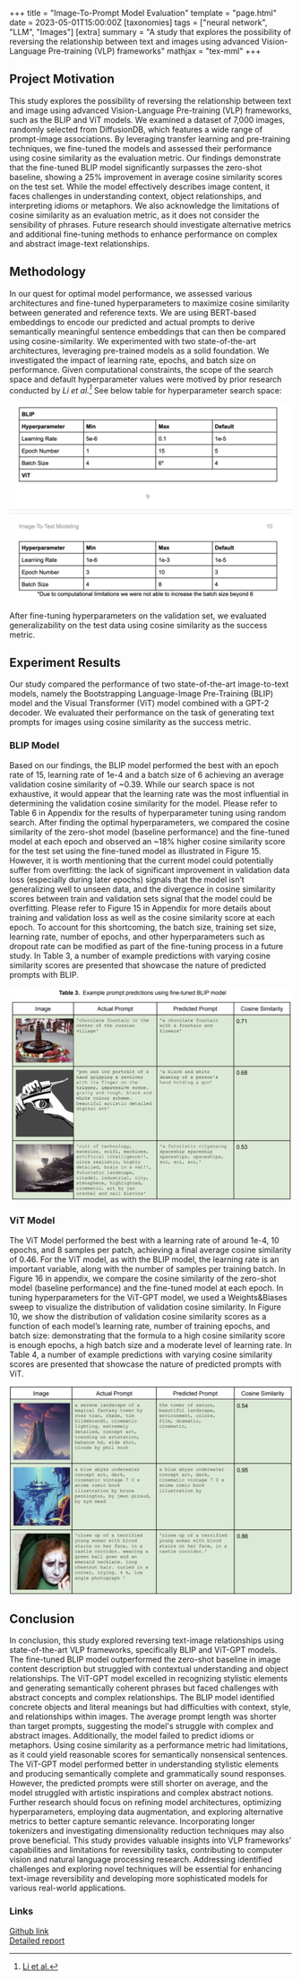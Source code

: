 +++
title = "Image-To-Prompt Model Evaluation"
template = "page.html"
date = 2023-05-01T15:00:00Z
[taxonomies]
tags = ["neural network", "LLM", "Images"]
[extra]
summary = "A study that explores the possibility of reversing the relationship between text and images using advanced Vision-Language Pre-training (VLP) frameworks"
mathjax = "tex-mml"
+++

<!-- more -->

## Project Motivation
This study explores the possibility of reversing the relationship between text and image using advanced Vision-Language Pre-training (VLP) frameworks, such as the BLIP and ViT models. We examined a dataset of 7,000 images, randomly selected from DiffusionDB, which features a wide range of prompt-image associations. By leveraging transfer learning and pre-training techniques, we fine-tuned the models and assessed their performance using cosine similarity as the evaluation metric. Our findings demonstrate that the fine-tuned BLIP model significantly surpasses the zero-shot baseline, showing a 25% improvement in average cosine similarity scores on the test set. While the model effectively describes image content, it faces challenges in understanding context, object relationships, and interpreting idioms or metaphors. We also acknowledge the limitations of cosine similarity as an evaluation metric, as it does not consider the sensibility of phrases. Future research should investigate alternative metrics and additional fine-tuning methods to enhance performance on complex and abstract image-text relationships.

## Methodology
In our quest for optimal model performance, we assessed various architectures and fine-tuned hyperparameters to maximize cosine similarity between generated and reference texts. We are using BERT-based embeddings to encode our predicted and actual prompts to derive semantically meaningful sentence embeddings that can then be compared using cosine-similarity. We experimented with two state-of-the-art architectures, leveraging pre-trained models as a solid foundation. We investigated the impact of learning rate, epochs, and batch size on performance. Given computational constraints, the scope of the search space and default hyperparameter values were motived by prior research conducted by <cite>Li et al.[^1]</cite> See below table for hyperparameter search space:

![Table 2 Hyperparameter Search Space](/pictures/figure_4.png)

After fine-tuning hyperparameters on the validation set, we evaluated generalizability on the test data using cosine similarity as the success metric.

[^1]: [Li et al.](https://arxiv.org/pdf/2301.12597.pdf)

## Experiment Results
Our study compared the performance of two state-of-the-art image-to-text models, namely the Bootstrapping Language-Image Pre-Training (BLIP) model and the Visual Transformer (ViT) model combined with a GPT-2 decoder. We evaluated their performance on the task of generating text prompts for images using cosine similarity as the success metric. 

### BLIP Model
Based on our findings, the BLIP model performed the best with an epoch rate of 15, learning
rate of 1e-4 and a batch size of 6 achieving an average validation cosine similarity of ~0.39. While our
search space is not exhaustive, it would appear that the learning rate was the most influential in
determining the validation cosine similarity for the model. Please refer to Table 6 in Appendix for the
results of hyperparameter tuning using random search. After finding the optimal hyperparameters, we
compared the cosine similarity of the zero-shot model (baseline performance) and the fine-tuned model
at each epoch and observed an ~18% higher cosine similarity score for the test set using the fine-tuned
model as illustrated in Figure 15. However, it is worth mentioning that the current model could
potentially suffer from overfitting: the lack of significant improvement in validation data loss (especially
during later epochs) signals that the model isn’t generalizing well to unseen data, and the divergence in
cosine similarity scores between train and validation sets signal that the model could be overfitting.
Please refer to Figure 15 in Appendix for more details about training and validation loss as well as the
cosine similarity score at each epoch. To account for this shortcoming, the batch size, training set size,
learning rate, number of epochs, and other hyperparameters such as dropout rate can be modified as
part of the fine-tuning process in a future study. In Table 3, a number of example predictions with varying cosine similarity scores are presented
that showcase the nature of predicted prompts with BLIP.

![Table 3 Example prompt predictions using fine-tuned BLIP model](/pictures/figure_5.png)

### ViT Model
The ViT Model performed the best with a learning rate of around 1e-4, 10 epochs, and 8
samples per patch, achieving a final average cosine similarity of 0.46. For the ViT model, as with the BLIP model, the learning rate is an important variable, along with the number of samples per training batch. In Figure 16 in appendix, we compare the cosine similarity of
the zero-shot model (baseline performance) and the fine-tuned model at each epoch. In tuning
hyperparameters for the ViT-GPT model, we used a Weights&Biases sweep to visualize the distribution
of validation cosine similarity. In Figure 10, we show the distribution of validation cosine similarity
scores as a function of each model’s learning rate, number of training epochs, and batch size:
demonstrating that the formula to a high cosine similarity score is enough epochs, a high batch size
and a moderate level of learning rate. In Table 4, a number of example predictions with varying cosine similarity scores are presented
that showcase the nature of predicted prompts with ViT.

![Table 3 Example prompt predictions using fine-tuned BLIP model](/pictures/figure_6.png)

## Conclusion
In conclusion, this study explored reversing text-image relationships using
state-of-the-art VLP frameworks, specifically BLIP and ViT-GPT models. The fine-tuned BLIP
model outperformed the zero-shot baseline in image content description but struggled with contextual understanding and object relationships. The ViT-GPT model excelled in recognizing
stylistic elements and generating semantically coherent phrases but faced challenges with
abstract concepts and complex relationships.
The BLIP model identified concrete objects and literal meanings but had difficulties with
context, style, and relationships within images. The average prompt length was shorter than
target prompts, suggesting the model's struggle with complex and abstract images.
Additionally, the model failed to predict idioms or metaphors. Using cosine similarity as a
performance metric had limitations, as it could yield reasonable scores for semantically
nonsensical sentences.
The ViT-GPT model performed better in understanding stylistic elements and producing
semantically complete and grammatically sound responses. However, the predicted prompts
were still shorter on average, and the model struggled with artistic inspirations and complex
abstract notions.
Further research should focus on refining model architectures, optimizing
hyperparameters, employing data augmentation, and exploring alternative metrics to better
capture semantic relevance. Incorporating longer tokenizers and investigating dimensionality
reduction techniques may also prove beneficial.
This study provides valuable insights into VLP frameworks' capabilities and limitations
for reversibility tasks, contributing to computer vision and natural language processing
research. Addressing identified challenges and exploring novel techniques will be essential for
enhancing text-image reversibility and developing more sophisticated models for various
real-world applications.

### Links
[Github link](https://github.com/qu-genesis/image-to-prompt-project/tree/main) <br>
[Detailed report](https://github.com/qu-genesis/image-to-prompt-project/blob/main/30_docs/IDS705_Final_Project_Report_Team1.pdf) 